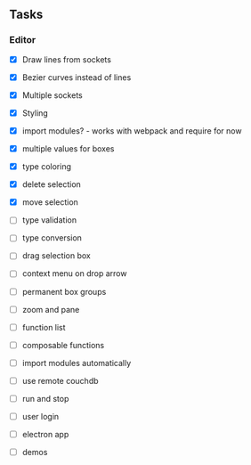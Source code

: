 ## Tasks

### Editor

- [x] Draw lines from sockets
- [x] Bezier curves instead of lines
- [x] Multiple sockets
- [x] Styling
- [x] import modules? - works with webpack and require for now
- [x] multiple values for boxes
- [x] type coloring
- [x] delete selection
- [x] move selection
- [ ] type validation
- [ ] type conversion
- [ ] drag selection box
- [ ] context menu on drop arrow
- [ ] permanent box groups
- [ ] zoom and pane
- [ ] function list
- [ ] composable functions
- [ ] import modules automatically
- [ ] use remote couchdb
- [ ] run and stop
- [ ] user login
- [ ] electron app
- [ ] demos

